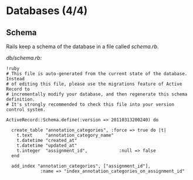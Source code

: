 Databases (4/4)
================

Schema
---------------------------------

Rails keep a schema of the database in a file called *schema.rb*.

*db/schema.rb:*

    !ruby
    # This file is auto-generated from the current state of the database. Instead
    # of editing this file, please use the migrations feature of Active Record to
    # incrementally modify your database, and then regenerate this schema definition.
    # It's strongly recommended to check this file into your version control system.

    ActiveRecord::Schema.define(:version => 20110313200240) do

      create_table "annotation_categories", :force => true do |t|
        t.text     "annotation_category_name"
        t.datetime "created_at"
        t.datetime "updated_at"
        t.integer  "assignment_id",            :null => false
      end

      add_index "annotation_categories", ["assignment_id"],
                 :name => "index_annotation_categories_on_assignment_id"
